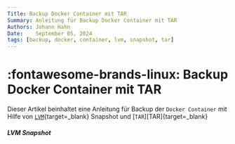 ```yaml
---
Title: Backup Docker Container mit TAR
Summary: Anleitung für Backup Docker Container mit TAR
Authors: Johann Hahn
Date:    September 05, 2024
tags: [backup, docker, container, lvm, snapshot, tar]
---
```


# :fontawesome-brands-linux: Backup Docker Container mit TAR

Dieser Artikel beinhaltet eine Anleitung für Backup der `Docker Container` mit Hilfe von [`LVM`][LVM]{target=\_blank} Snapshot und [`TAR`][TAR]{target=\_blank}

[LVM]: https://de.wikipedia.org/wiki/Logical_Volume_Manager

##### LVM Snapshot
